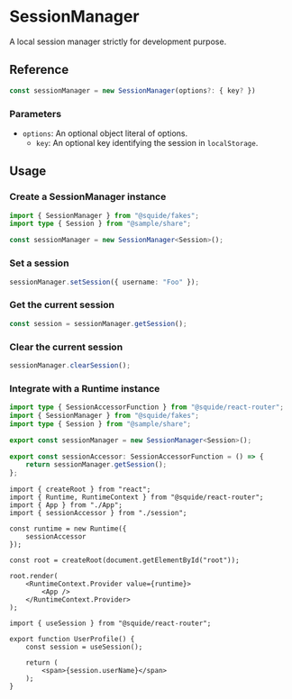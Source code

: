 # SessionManager

A local session manager strictly for development purpose.

## Reference

```ts
const sessionManager = new SessionManager(options?: { key? })
```

### Parameters

- `options`: An optional object literal of options.
    - `key`: An optional key identifying the session in `localStorage`.

## Usage

### Create a SessionManager instance

```ts
import { SessionManager } from "@squide/fakes";
import type { Session } from "@sample/share";

const sessionManager = new SessionManager<Session>();
```

### Set a session

```ts
sessionManager.setSession({ username: "Foo" });
```

### Get the current session

```ts
const session = sessionManager.getSession();
```

### Clear the current session

```ts
sessionManager.clearSession();
```

### Integrate with a Runtime instance

```ts !#7-9 host/session.ts
import type { SessionAccessorFunction } from "@squide/react-router";
import { SessionManager } from "@squide/fakes";
import type { Session } from "@sample/share";

export const sessionManager = new SessionManager<Session>();

export const sessionAccessor: SessionAccessorFunction = () => {
    return sessionManager.getSession();
};
```

```tsx !#4,6-8 host/bootstrap.tsx
import { createRoot } from "react";
import { Runtime, RuntimeContext } from "@squide/react-router";
import { App } from "./App";
import { sessionAccessor } from "./session";

const runtime = new Runtime({
    sessionAccessor
});

const root = createRoot(document.getElementById("root"));

root.render(
    <RuntimeContext.Provider value={runtime}>
        <App />
    </RuntimeContext.Provider>
);
```

```tsx !#4 remote-module/UserProfile.tsx
import { useSession } from "@squide/react-router";

export function UserProfile() {
    const session = useSession();

    return (
        <span>{session.userName}</span>
    );
}
```

